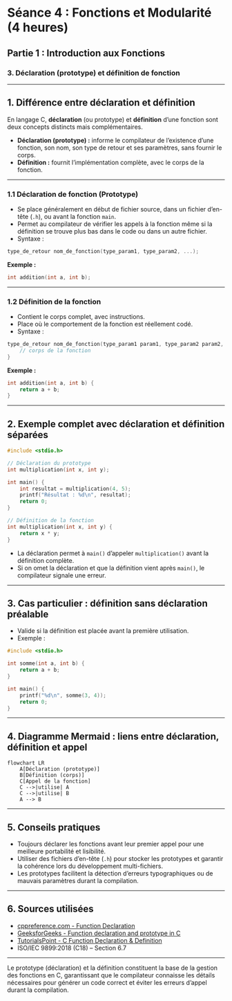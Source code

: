 # Séance 4 : Fonctions et Modularité (4 heures)

## Partie 1 : Introduction aux Fonctions

### 3. Déclaration (prototype) et définition de fonction

---

## 1. Différence entre déclaration et définition

En langage C, **déclaration** (ou prototype) et **définition** d’une fonction sont deux concepts distincts mais complémentaires.

- **Déclaration (prototype) :** informe le compilateur de l’existence d’une fonction, son nom, son type de retour et ses paramètres, sans fournir le corps.  
- **Définition :** fournit l’implémentation complète, avec le corps de la fonction.

---

### 1.1 Déclaration de fonction (Prototype)

- Se place généralement en début de fichier source, dans un fichier d’en-tête (`.h`), ou avant la fonction `main`.
- Permet au compilateur de vérifier les appels à la fonction même si la définition se trouve plus bas dans le code ou dans un autre fichier.
- Syntaxe :

```c
type_de_retour nom_de_fonction(type_param1, type_param2, ...);
```

**Exemple :**

```c
int addition(int a, int b);
```

---

### 1.2 Définition de la fonction

- Contient le corps complet, avec instructions.
- Place où le comportement de la fonction est réellement codé.
- Syntaxe :

```c
type_de_retour nom_de_fonction(type_param1 param1, type_param2 param2, ...) {
    // corps de la fonction
}
```

**Exemple :**

```c
int addition(int a, int b) {
    return a + b;
}
```

---

## 2. Exemple complet avec déclaration et définition séparées

```c
#include <stdio.h>

// Déclaration du prototype
int multiplication(int x, int y);

int main() {
    int resultat = multiplication(4, 5);
    printf("Résultat : %d\n", resultat);
    return 0;
}

// Définition de la fonction
int multiplication(int x, int y) {
    return x * y;
}
```

- La déclaration permet à `main()` d’appeler `multiplication()` avant la définition complète.
- Si on omet la déclaration et que la définition vient après `main()`, le compilateur signale une erreur.

---

## 3. Cas particulier : définition sans déclaration préalable

- Valide si la définition est placée avant la première utilisation.
- Exemple :

```c
#include <stdio.h>

int somme(int a, int b) {
    return a + b;
}

int main() {
    printf("%d\n", somme(3, 4));
    return 0;
}
```

---

## 4. Diagramme Mermaid : liens entre déclaration, définition et appel

```mermaid
flowchart LR
    A[Déclaration (prototype)]
    B[Définition (corps)]
    C[Appel de la fonction]
    C -->|utilise| A
    C -->|utilise| B
    A --> B
```

---

## 5. Conseils pratiques

- Toujours déclarer les fonctions avant leur premier appel pour une meilleure portabilité et lisibilité.
- Utiliser des fichiers d’en-tête (`.h`) pour stocker les prototypes et garantir la cohérence lors du développement multi-fichiers.
- Les prototypes facilitent la détection d’erreurs typographiques ou de mauvais paramètres durant la compilation.

---

## 6. Sources utilisées

- [cppreference.com - Function Declaration](https://en.cppreference.com/w/c/language/function)  
- [GeeksforGeeks - Function declaration and prototype in C](https://www.geeksforgeeks.org/function-declaration-definition-and-call-in-c/)  
- [TutorialsPoint - C Function Declaration & Definition](https://www.tutorialspoint.com/cprogramming/c_functions.htm)  
- ISO/IEC 9899:2018 (C18) – Section 6.7

---

Le prototype (déclaration) et la définition constituent la base de la gestion des fonctions en C, garantissant que le compilateur connaisse les détails nécessaires pour générer un code correct et éviter les erreurs d’appel durant la compilation.